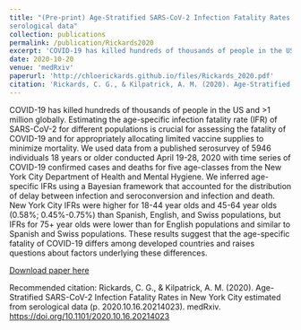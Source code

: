 ```yaml
---
title: "(Pre-print) Age-Stratified SARS-CoV-2 Infection Fatality Rates in New York City estimated from
serological data"
collection: publications
permalink: /publication/Rickards2020
excerpt: 'COVID-19 has killed hundreds of thousands of people in the US and >1 million globally. Estimating the age-specific infection fatality rate (IFR) of SARS-CoV-2 for different populations is crucial for assessing the fatality of COVID-19 and for appropriately allocating limited vaccine supplies to minimize mortality. We used data from a published serosurvey of 5946 individuals 18 years or older conducted April 19-28, 2020 with time series of COVID-19 confirmed cases and deaths for five age-classes from the New York City Department of Health and Mental Hygiene. We inferred age-specific IFRs using a Bayesian framework that accounted for the distribution of delay between infection and seroconversion and infection and death. New York City IFRs were higher for 18-44 year olds and 45-64 year olds (0.58%; 0.45%-0.75%) than Spanish, English, and Swiss populations, but IFRs for 75+ year olds were lower than for English populations and similar to Spanish and Swiss populations. These results suggest that the age-specific fatality of COVID-19 differs among developed countries and raises questions about factors underlying these differences.'
date: 2020-10-20
venue: 'medRxiv'
paperurl: 'http://chloerickards.github.io/files/Rickards_2020.pdf'
citation: 'Rickards, C. G., & Kilpatrick, A. M. (2020). Age-Stratified SARS-CoV-2 Infection Fatality Rates in New York City estimated from serological data (p. 2020.10.16.20214023). medRxiv. https://doi.org/10.1101/2020.10.16.20214023'
---
```

COVID-19 has killed hundreds of thousands of people in the US and >1 million globally. Estimating the age-specific infection fatality rate (IFR) of SARS-CoV-2 for different populations is crucial for assessing the fatality of COVID-19 and for appropriately allocating limited vaccine supplies to minimize mortality. We used data from a published serosurvey of 5946 individuals 18 years or older conducted April 19-28, 2020 with time series of COVID-19 confirmed cases and deaths for five age-classes from the New York City Department of Health and Mental Hygiene. We inferred age-specific IFRs using a Bayesian framework that accounted for the distribution of delay between infection and seroconversion and infection and death. New York City IFRs were higher for 18-44 year olds and 45-64 year olds (0.58%; 0.45%-0.75%) than Spanish, English, and Swiss populations, but IFRs for 75+ year olds were lower than for English populations and similar to Spanish and Swiss populations. These results suggest that the age-specific fatality of COVID-19 differs among developed countries and raises questions about factors underlying these differences.

[Download paper here](http://chloerickards.github.io/files/Rickards_2020.pdf)

Recommended citation: Rickards, C. G., & Kilpatrick, A. M. (2020). Age-Stratified SARS-CoV-2 Infection Fatality Rates in New York City estimated from serological data (p. 2020.10.16.20214023). medRxiv. https://doi.org/10.1101/2020.10.16.20214023
